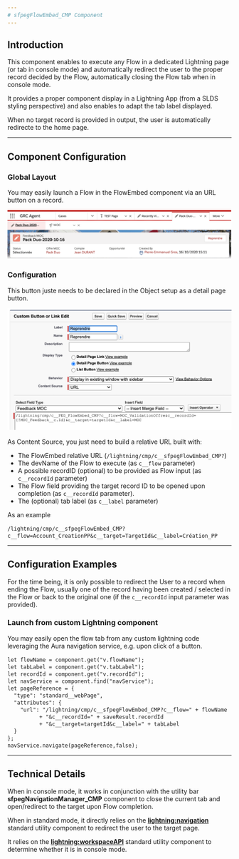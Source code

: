 ```yaml
---
# sfpegFlowEmbed_CMP Component
---
```


## Introduction

This component enables to execute any Flow in a dedicated Lightning page (or tab in console mode)
and automatically redirect the user to the proper record decided by the Flow, automatically closing the 
Flow tab when in console mode.

It provides a proper component display in a Lightning App (from a SLDS styling perspective) and 
also enables to adapt the tab label displayed.

When no target record is provided in output, the user is automatically redirecte to the home page.


---

## Component Configuration

### Global Layout

You may easily launch a Flow in the FlowEmbed component via an URL button on a record.

![Flow Embed](/media/FlowEmbed.png)


### Configuration

This button juste needs to be declared in the Object setup as a detail page button.

![Flow Embed Button](/media/FlowEmbedButton.png)

As Content Source, you just need to build a relative URL built with: 
* The FlowEmbed relative URL (`/lightning/cmp/c__sfpegFlowEmbed_CMP?`)
* The devName of the Flow to execute (as `c__flow` parameter)
* A possible recordID (optional) to be provided as Flow input (as `c__recordId` parameter)
* The Flow field providing the target record ID to be opened upon completion (as `c__recordId` parameter).
* The (optional) tab label (as `c__label` parameter)

As an example
```
/lightning/cmp/c__sfpegFlowEmbed_CMP?c__flow=Account_CreationPP&c__target=TargetId&c__label=Création_PP
```

---

## Configuration Examples

For the time being, it is only possible to redirect the User to a record when ending the Flow,
usually one of the record having been created / selected in the Flow or back to the original
one (if the `c__recordId` input parameter was provided).


### Launch from custom Lightning component

You may easily open the flow tab from any custom lightning code leveraging the Aura navigation service,
e.g. upon click of a button.

```
let flowName = component.get("v.flowName");
let tabLabel = component.get("v.tabLabel");
let recordId = component.get("v.recordId");
let navService = component.find("navService"); 
let pageReference = {
  "type": "standard__webPage", 
  "attributes": {
    "url": "/lightning/cmp/c__sfpegFlowEmbed_CMP?c__flow=" + flowName
          + "&c__recordId=" + saveResult.recordId
          + "&c__target=targetId&c__label=" + tabLabel
  }
};
navService.navigate(pageReference,false);
```

---

## Technical Details

When in console mode, it works in conjunction with the utility bar **sfpegNavigationManager_CMP** component to 
close the current tab and open/redirect to the target upon Flow completion.

When in standard mode, it directly relies on the **[lightning:navigation](https://developer.salesforce.com/docs/component-library/bundle/lightning:navigation/documentation)** standard utility component to
redirect the user to the target page.

It relies on the **[lightning:workspaceAPI](https://developer.salesforce.com/docs/component-library/bundle/lightning:workspaceAPI/documentation)** standard utility component to determine whether it is in console mode.